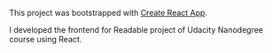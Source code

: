 This project was bootstrapped with [Create React App](https://github.com/facebookincubator/create-react-app).

I developed the frontend for Readable project of Udacity Nanodegree course using React.